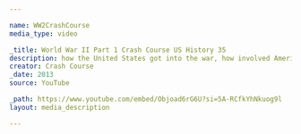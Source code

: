 ```yaml
---

name: WW2CrashCourse
media_type: video

_title: World War II Part 1 Crash Course US History 35
description: how the United States got into the war, how involved America was before Congress actually declared war, and the military tactics involved throughout the theaters
creator: Crash Course
_date: 2013
source: YouTube

_path: https://www.youtube.com/embed/Objoad6rG6U?si=5A-RCfkYhNkuog9l
layout: media_description

---
```

